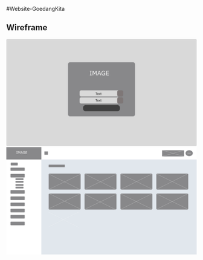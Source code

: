 #Website-GoedangKita

## Wireframe
![Wireframe Login](wireframe/LOGINPAGE.png)
![Wireframe Dashboard](wireframe/Dashboard.png)
